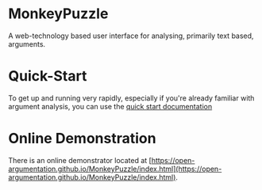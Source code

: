 # MonkeyPuzzle #

A web-technology based user interface for analysing, primarily text based, arguments.

# Quick-Start #

To get up and running very rapidly, especially if you're already familiar with argument analysis, you can use the [quick start documentation](docs/quickstart.md)

# Online Demonstration #

There is an online demonstrator located at [https://open-argumentation.github.io/MonkeyPuzzle/index.html](https://open-argumentation.github.io/MonkeyPuzzle/index.html).
